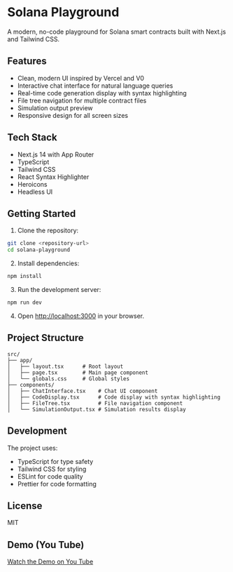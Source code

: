 # Solana Playground

A modern, no-code playground for Solana smart contracts built with Next.js and Tailwind CSS.

## Features

- Clean, modern UI inspired by Vercel and V0
- Interactive chat interface for natural language queries
- Real-time code generation display with syntax highlighting
- File tree navigation for multiple contract files
- Simulation output preview
- Responsive design for all screen sizes

## Tech Stack

- Next.js 14 with App Router
- TypeScript
- Tailwind CSS
- React Syntax Highlighter
- Heroicons
- Headless UI

## Getting Started

1. Clone the repository:
```bash
git clone <repository-url>
cd solana-playground
```

2. Install dependencies:
```bash
npm install
```

3. Run the development server:
```bash
npm run dev
```

4. Open [http://localhost:3000](http://localhost:3000) in your browser.

## Project Structure

```
src/
├── app/
│   ├── layout.tsx      # Root layout
│   ├── page.tsx        # Main page component
│   └── globals.css     # Global styles
├── components/
│   ├── ChatInterface.tsx    # Chat UI component
│   ├── CodeDisplay.tsx      # Code display with syntax highlighting
│   ├── FileTree.tsx         # File navigation component
│   └── SimulationOutput.tsx # Simulation results display
```

## Development

The project uses:
- TypeScript for type safety
- Tailwind CSS for styling
- ESLint for code quality
- Prettier for code formatting

## License

MIT
 

## Demo (You Tube)
[Watch the Demo on You Tube](https://youtu.be/hME1N8rxGqM)